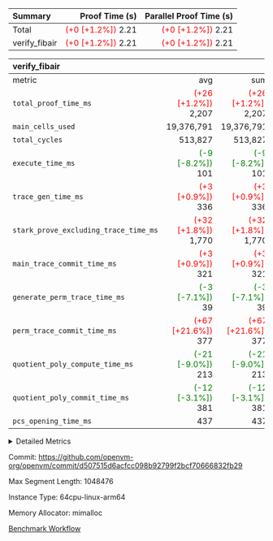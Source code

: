 | Summary | Proof Time (s) | Parallel Proof Time (s) |
|:---|---:|---:|
| Total | <span style='color: red'>(+0 [+1.2%])</span> 2.21 | <span style='color: red'>(+0 [+1.2%])</span> 2.21 |
| verify_fibair | <span style='color: red'>(+0 [+1.2%])</span> 2.21 | <span style='color: red'>(+0 [+1.2%])</span> 2.21 |


| verify_fibair |||||
|:---|---:|---:|---:|---:|
|metric|avg|sum|max|min|
| `total_proof_time_ms ` | <span style='color: red'>(+26 [+1.2%])</span> 2,207 | <span style='color: red'>(+26 [+1.2%])</span> 2,207 | <span style='color: red'>(+26 [+1.2%])</span> 2,207 | <span style='color: red'>(+26 [+1.2%])</span> 2,207 |
| `main_cells_used     ` |  19,376,791 |  19,376,791 |  19,376,791 |  19,376,791 |
| `total_cycles        ` |  513,827 |  513,827 |  513,827 |  513,827 |
| `execute_time_ms     ` | <span style='color: green'>(-9 [-8.2%])</span> 101 | <span style='color: green'>(-9 [-8.2%])</span> 101 | <span style='color: green'>(-9 [-8.2%])</span> 101 | <span style='color: green'>(-9 [-8.2%])</span> 101 |
| `trace_gen_time_ms   ` | <span style='color: red'>(+3 [+0.9%])</span> 336 | <span style='color: red'>(+3 [+0.9%])</span> 336 | <span style='color: red'>(+3 [+0.9%])</span> 336 | <span style='color: red'>(+3 [+0.9%])</span> 336 |
| `stark_prove_excluding_trace_time_ms` | <span style='color: red'>(+32 [+1.8%])</span> 1,770 | <span style='color: red'>(+32 [+1.8%])</span> 1,770 | <span style='color: red'>(+32 [+1.8%])</span> 1,770 | <span style='color: red'>(+32 [+1.8%])</span> 1,770 |
| `main_trace_commit_time_ms` | <span style='color: red'>(+3 [+0.9%])</span> 321 | <span style='color: red'>(+3 [+0.9%])</span> 321 | <span style='color: red'>(+3 [+0.9%])</span> 321 | <span style='color: red'>(+3 [+0.9%])</span> 321 |
| `generate_perm_trace_time_ms` | <span style='color: green'>(-3 [-7.1%])</span> 39 | <span style='color: green'>(-3 [-7.1%])</span> 39 | <span style='color: green'>(-3 [-7.1%])</span> 39 | <span style='color: green'>(-3 [-7.1%])</span> 39 |
| `perm_trace_commit_time_ms` | <span style='color: red'>(+67 [+21.6%])</span> 377 | <span style='color: red'>(+67 [+21.6%])</span> 377 | <span style='color: red'>(+67 [+21.6%])</span> 377 | <span style='color: red'>(+67 [+21.6%])</span> 377 |
| `quotient_poly_compute_time_ms` | <span style='color: green'>(-21 [-9.0%])</span> 213 | <span style='color: green'>(-21 [-9.0%])</span> 213 | <span style='color: green'>(-21 [-9.0%])</span> 213 | <span style='color: green'>(-21 [-9.0%])</span> 213 |
| `quotient_poly_commit_time_ms` | <span style='color: green'>(-12 [-3.1%])</span> 381 | <span style='color: green'>(-12 [-3.1%])</span> 381 | <span style='color: green'>(-12 [-3.1%])</span> 381 | <span style='color: green'>(-12 [-3.1%])</span> 381 |
| `pcs_opening_time_ms ` |  437 |  437 |  437 |  437 |



<details>
<summary>Detailed Metrics</summary>

|  | verify_program_compile_ms | total_cells | stark_prove_excluding_trace_time_ms | quotient_poly_compute_time_ms | quotient_poly_commit_time_ms | perm_trace_commit_time_ms | pcs_opening_time_ms | main_trace_commit_time_ms |
| --- | --- | --- | --- | --- | --- | --- | --- |
|  | 5 | 65,536 | 61 | 3 | 13 | 0 | 31 | 13 | 

| air_name | rows | quotient_deg | main_cols | interactions | constraints | cells |
| --- | --- | --- | --- | --- | --- | --- |
| AccessAdapterAir<2> |  | 4 |  | 5 | 12 |  | 
| AccessAdapterAir<4> |  | 4 |  | 5 | 12 |  | 
| AccessAdapterAir<8> |  | 4 |  | 5 | 12 |  | 
| FibonacciAir | 32,768 | 1 | 2 |  | 5 | 65,536 | 
| FriReducedOpeningAir |  | 4 |  | 31 | 53 |  | 
| NativePoseidon2Air<BabyBearParameters>, 1> |  | 4 |  | 176 | 590 |  | 
| PhantomAir |  | 4 |  | 3 | 4 |  | 
| ProgramAir |  | 1 |  | 1 | 4 |  | 
| VariableRangeCheckerAir |  | 1 |  | 1 | 4 |  | 
| VmAirWrapper<BranchNativeAdapterAir, BranchEqualCoreAir<1> |  | 2 |  | 11 | 23 |  | 
| VmAirWrapper<JalNativeAdapterAir, JalCoreAir> |  | 4 |  | 7 | 6 |  | 
| VmAirWrapper<NativeAdapterAir<2, 0>, PublicValuesCoreAir> |  | 4 |  | 11 | 22 |  | 
| VmAirWrapper<NativeAdapterAir<2, 1>, FieldArithmeticCoreAir> |  | 4 |  | 15 | 23 |  | 
| VmAirWrapper<NativeLoadStoreAdapterAir<1>, NativeLoadStoreCoreAir<1> |  | 4 |  | 15 | 20 |  | 
| VmAirWrapper<NativeLoadStoreAdapterAir<4>, NativeLoadStoreCoreAir<4> |  | 4 |  | 15 | 20 |  | 
| VmAirWrapper<NativeVectorizedAdapterAir<4>, FieldExtensionCoreAir> |  | 4 |  | 15 | 23 |  | 
| VmConnectorAir |  | 4 |  | 3 | 8 |  | 
| VolatileBoundaryAir |  | 4 |  | 4 | 16 |  | 

| group | trace_gen_time_ms | total_proof_time_ms | total_cycles | total_cells | stark_prove_excluding_trace_time_ms | quotient_poly_compute_time_ms | quotient_poly_commit_time_ms | perm_trace_commit_time_ms | pcs_opening_time_ms | main_trace_commit_time_ms | main_cells_used | generate_perm_trace_time_ms | execute_time_ms |
| --- | --- | --- | --- | --- | --- | --- | --- | --- | --- | --- | --- | --- | --- |
| verify_fibair | 336 | 2,207 | 513,827 | 50,170,008 | 1,770 | 213 | 381 | 377 | 437 | 321 | 19,376,791 | 39 | 101 | 

| group | air_name | rows | prep_cols | perm_cols | main_cols | cells |
| --- | --- | --- | --- | --- | --- | --- |
| verify_fibair | AccessAdapterAir<2> | 65,536 |  | 16 | 11 | 1,769,472 | 
| verify_fibair | AccessAdapterAir<4> | 32,768 |  | 16 | 13 | 950,272 | 
| verify_fibair | AccessAdapterAir<8> | 128 |  | 16 | 17 | 4,224 | 
| verify_fibair | FriReducedOpeningAir | 1,024 |  | 36 | 26 | 63,488 | 
| verify_fibair | NativePoseidon2Air<BabyBearParameters>, 1> | 16,384 |  | 356 | 399 | 12,369,920 | 
| verify_fibair | PhantomAir | 16,384 |  | 8 | 6 | 229,376 | 
| verify_fibair | ProgramAir | 8,192 |  | 8 | 10 | 147,456 | 
| verify_fibair | VariableRangeCheckerAir | 262,144 | 2 | 8 | 1 | 2,359,296 | 
| verify_fibair | VmAirWrapper<BranchNativeAdapterAir, BranchEqualCoreAir<1> | 131,072 |  | 28 | 23 | 6,684,672 | 
| verify_fibair | VmAirWrapper<JalNativeAdapterAir, JalCoreAir> | 16,384 |  | 12 | 10 | 360,448 | 
| verify_fibair | VmAirWrapper<NativeAdapterAir<2, 1>, FieldArithmeticCoreAir> | 262,144 |  | 20 | 30 | 13,107,200 | 
| verify_fibair | VmAirWrapper<NativeLoadStoreAdapterAir<1>, NativeLoadStoreCoreAir<1> | 131,072 |  | 36 | 25 | 7,995,392 | 
| verify_fibair | VmAirWrapper<NativeLoadStoreAdapterAir<4>, NativeLoadStoreCoreAir<4> | 16,384 |  | 36 | 34 | 1,146,880 | 
| verify_fibair | VmAirWrapper<NativeVectorizedAdapterAir<4>, FieldExtensionCoreAir> | 8,192 |  | 20 | 40 | 491,520 | 
| verify_fibair | VmConnectorAir | 2 | 1 | 8 | 4 | 24 | 
| verify_fibair | VolatileBoundaryAir | 131,072 |  | 8 | 11 | 2,490,368 | 

</details>


Commit: https://github.com/openvm-org/openvm/commit/d507515d6acfcc098b92799f2bcf70666832fb29

Max Segment Length: 1048476

Instance Type: 64cpu-linux-arm64

Memory Allocator: mimalloc

[Benchmark Workflow](https://github.com/openvm-org/openvm/actions/runs/12971535841)

